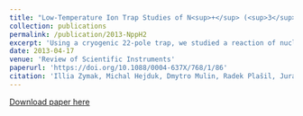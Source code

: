 ```yaml
---
title: "Low-Temperature Ion Trap Studies of N<sup>+</sup> (<sup>3</sup>P<sub>ja</sub>) + H<sub>2</sub> (j) → NH<sup>+</sup> + H"
collection: publications
permalink: /publication/2013-NppH2
excerpt: 'Using a cryogenic 22-pole trap, we studied a reaction of nuclear spin isomers of molecular hydrogen with atomic nitrogen ions. We observed something that could be interpreted as a dependence of the reaction rate coefficient on fine structure states of the ion. In order to prove a plausibility of this hypothesis, I constructed a computer model of chemical kinetics and compared the results with the experimental data. This has allowed us to extract state-specific rate coefficients for the reaction. It appears that each of the nitrogen ion's fine structure states has a significantly different reactivity. This can influence interpretations of some of the emission spectra from interstellar clouds.'
date: 2013-04-17
venue: 'Review of Scientific Instruments'
paperurl: 'https://doi.org/10.1088/0004-637X/768/1/86'
citation: 'Illia Zymak, Michal Hejduk, Dmytro Mulin, Radek Plašil, Juraj Glosík, Dieter Gerlich, &quot;Low-Temperature Ion Trap Studies of N<sup>+</sup> (<sup>3</sup>P<sub>ja</sub>) + H<sub>2</sub> (j) → NH<sup>+</sup> + H&quot;. <i>The Astrophysical Journal</i> 768.1, 86 (2013), p. 86.'
---
```



[Download paper here](https://doi.org/10.1088/0004-637X/768/1/86)

